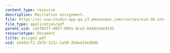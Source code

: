 ```yaml
---
content_type: resource
description: Recitation assignment.
file: https://ol-ocw-studio-app-qa.s3.amazonaws.com/courses/esd-10-introduction-to-technology-and-policy-fall-2006/a5441c722b7b321c1a502b9ed24e360b_assign1.pdf
file_type: application/pdf
parent_uid: ca5f65ff-d057-0991-9ce3-84d8cbde9fd3
resourcetype: Document
title: assign1.pdf
uid: a5441c72-2b7b-321c-1a50-2b9ed24e360b
---
```

